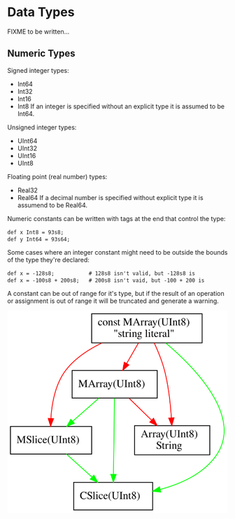 
# Data Types

FIXME to be written...


## Numeric Types

Signed integer types:
* Int64
* Int32
* Int16
* Int8
If an integer is specified without an explicit type it is assumed to be Int64.


Unsigned integer types:
* UInt64
* UInt32
* UInt16
* UInt8

Floating point (real number) types:
* Real32
* Real64
If a decimal number is specified without explicit type it is assumend to
be Real64.

Numeric constants can be written with tags at the end that control the type:
```
def x Int8 = 93s8;
def y Int64 = 93s64;
```

Some cases where an integer constant might need to be outside the bounds
of the type they're declared:
```
def x = -128s8;           # 128s8 isn't valid, but -128s8 is
def x = -100s8 + 200s8;   # 200s8 isn't vaid, but -100 + 200 is
```
A constant can be out of range for it's type, but if the result of an
operation or assignment is out of range it will be truncated and generate
a warning.

![string type conversions](string_types.svg)

